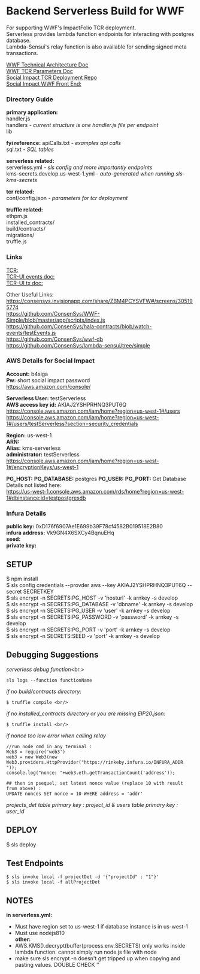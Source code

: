 # Backend Serverless Build for WWF
For supporting WWF's ImpactFolio TCR deployment. <br/>
Serverless provides lambda function endpoints for interacting with postgres database. <br/>
Lambda-Sensui's relay function is also available for sending signed meta transactions. <br/>
 
[WWF Technical Architecture Doc](https://docs.google.com/presentation/d/1c0_-6NLb3zSFwZoRipR61ZYAWnpHLSEbhy_f66GJLYk/edit#slide=id.g3e0cd18cee_0_402) <br/>
[WWF TCR Parameters Doc](https://docs.google.com/presentation/d/1UT11ReifnIXT-PaXYplvHWXDeT8_dB4ECmEHJvmY7Fo/edit#slide=id.g3caa06f710_0_1136) <br/>
[Social Impact TCR Deployment Repo](https://github.com/ConsenSys/SI_TCR)<br/>
[Social Impact WWF Front End:](https://github.com/ConsenSys/WWF-TCR-UI)<br/>

### Directory Guide

**primary application:**<br/>
handler.js <br/>
handlers *- current structure is one handler.js file per endpoint* <br/>
lib <br/>

**fyi reference:**
apiCalls.txt *- examples api calls*<br/>
sql.txt *- SQL tables*<br/>

**serverless related:**<br/>
serverless.yml *- sls config and more importantly endpoints*<br/>
kms-secrets.develop.us-west-1.yml *- auto-generated when running sls-kms-secrets*<br/>

**tcr related:**<br/>
conf/config.json *- parameters for tcr deployment*<br/>


**truffle related:**<br/>
ethpm.js<br/>
installed_contracts/<br/>
build/contracts/<br/>
migrations/<br/>
truffle.js<br/>

### Links
[TCR:](https://github.com/skmgoldin/tcr)<br/>
[TCR-UI events doc:](https://github.com/kangarang/tcr-ui/blob/master/docs/Events.md)<br/>
[TCR-UI tx doc:](https://github.com/kangarang/tcr-ui/blob/master/docs/Events.md)<br/>

Other Useful Links:<br/>
https://consensys.invisionapp.com/share/ZBM4PCYSVFW#/screens/305195774<br/>
https://github.com/ConsenSys/WWF-Simple/blob/master/app/scripts/index.js<br/>
https://github.com/ConsenSys/hala-contracts/blob/watch-events/testEvents.js<br/>
https://github.com/ConsenSys/wwf-db<br/>
https://github.com/ConsenSys/lambda-sensui/tree/simple<br/>


### AWS Details for Social Impact

**Account:** b4siga<br/>
**Pw:** short social impact password<br/>
https://aws.amazon.com/console/<br/>

**Serverless User:** testServerless <br/>
**AWS access key id:** AKIAJ2YSHPRHNQ3PUT6Q <br/>
https://console.aws.amazon.com/iam/home?region=us-west-1#/users<br/>
https://console.aws.amazon.com/iam/home?region=us-west-1#/users/testServerless?section=security_credentials<br/>

**Region:** us-west-1<br/>
**ARN:** <br/>
**Alias:** kms-serverless<br/>
**administrator:** testServerless<br/>
https://console.aws.amazon.com/iam/home?region=us-west-1#/encryptionKeys/us-west-1<br/>

**PG_HOST:** 
**PG_DATABASE:** postgres
**PG_USER:** 
**PG_PORT:**
Get Database Details not listed here:<br/>
https://us-west-1.console.aws.amazon.com/rds/home?region=us-west-1#dbinstance:id=testpostgresdb<br/>

### Infura Details
**public key:** 0xD176f6907Ae1E699b39F78cf4582B019518E2B80<br/>
**infura address:** Vk9GN4X6SXCy4BqnuEHq <br/>
**seed:** <br/>
**private key:**<br/>

## SETUP
$ npm install <br/>
$ sls config credentials --provder aws --key AKIAJ2YSHPRHNQ3PUT6Q --secret SECRETKEY <br/>
$ sls encrypt -n SECRETS:PG_HOST -v 'hosturl' -k arnkey -s develop <br/>
$ sls encrypt -n SECRETS:PG_DATABASE -v 'dbname' -k arnkey -s develop <br/>
$ sls encrypt -n SECRETS:PG_USER -v 'user' -k arnkey -s develop <br/>
$ sls encrypt -n SECRETS:PG_PASSWORD -v 'password' -k arnkey -s develop <br/>
$ sls encrypt -n SECRETS:PG_PORT -v 'port' -k arnkey -s develop<br/>
$ sls encrypt -n SECRETS:SEED -v 'port' -k arnkey -s develop<br/>

## Debugging Suggestions
*serverless debug function*<br.>
```
sls logs --function functionName
```
*if no build/contracts directory:* <br/>
```
$ truffle compile <br/>
```
*if no installed_contracts directory or you are missing EIP20.json:* <br/>
```
$ truffle install <br/>
```
*if nonce too low error when calling relay* <br/>
```
//run node cmd in any terminal :
Web3 = require('web3')
web3 = new Web3(new Web3.providers.HttpProvider("https://rinkeby.infura.io/INFURA_ADDR "));
console.log("nonce: "+web3.eth.getTransactionCount('address'));
```

```
## then in psequel, set latest nonce value (replace 10 with result from above) :
UPDATE nonces SET nonce = 10 WHERE address = 'addr'
```
*projects_det table primary key : project_id & users table  primary key : user_id*


## DEPLOY

$ sls deploy

## Test Endpoints
```
$ sls invoke local -f projectDet -d '{"projectId" : "1"}'
$ sls invoke local -f allProjectDet
```

## NOTES
**in serverless.yml:** <br/>
* Must have region set to us-west-1 if database instance is in us-west-1 <br/>
* Must use nodejs810  <br/>
**other:**<br/>
* AWS.KMS().decrypt(buffer(process.env.SECRETS) only works inside lambda function.  cannot simply run node.js file with node <br/>
* make sure sls encrypt -n doesn't get tripped up when copying and pasting values.  DOUBLE CHECK '' <br/>


